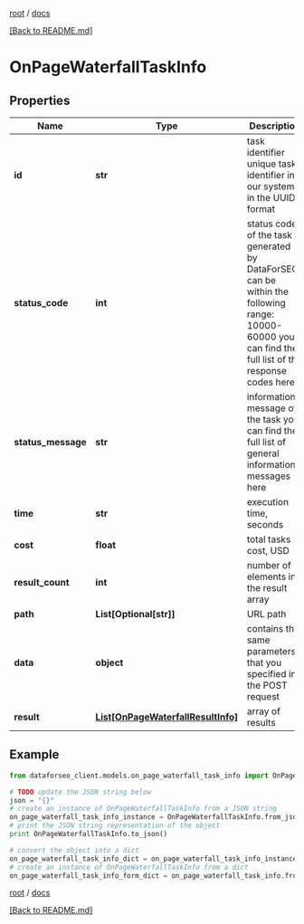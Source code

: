 [root](./../ "root") / [docs](./ "docs")

[[Back to README.md]](./../README.md "[Back to README.md]")

# OnPageWaterfallTaskInfo

## Properties

Name | Type | Description | Notes
------------ | ------------- | ------------- | -------------
**id** | **str** | task identifier unique task identifier in our system in the UUID format | [optional]
**status_code** | **int** | status code of the task generated by DataForSEO, can be within the following range: 10000-60000 you can find the full list of the response codes here | [optional]
**status_message** | **str** | informational message of the task you can find the full list of general informational messages here | [optional]
**time** | **str** | execution time, seconds | [optional]
**cost** | **float** | total tasks cost, USD | [optional]
**result_count** | **int** | number of elements in the result array | [optional]
**path** | **List[Optional[str]]** | URL path | [optional]
**data** | **object** | contains the same parameters that you specified in the POST request | [optional]
**result** | [**List[OnPageWaterfallResultInfo]**](OnPageWaterfallResultInfo.md) | array of results | [optional]

## Example

```python
from dataforseo_client.models.on_page_waterfall_task_info import OnPageWaterfallTaskInfo

# TODO update the JSON string below
json = "{}"
# create an instance of OnPageWaterfallTaskInfo from a JSON string
on_page_waterfall_task_info_instance = OnPageWaterfallTaskInfo.from_json(json)
# print the JSON string representation of the object
print OnPageWaterfallTaskInfo.to_json()

# convert the object into a dict
on_page_waterfall_task_info_dict = on_page_waterfall_task_info_instance.to_dict()
# create an instance of OnPageWaterfallTaskInfo from a dict
on_page_waterfall_task_info_form_dict = on_page_waterfall_task_info.from_dict(on_page_waterfall_task_info_dict)
```

  

[root](./../ "root") / [docs](./ "docs")

[[Back to README.md]](./../README.md "[Back to README.md]")